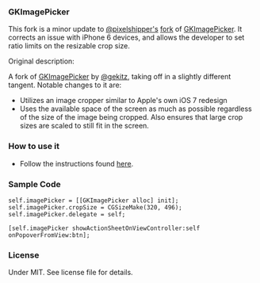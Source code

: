 ### GKImagePicker 

This fork is a minor update to [@pixelshipper's](http://github.com/pixelshipper) [fork](https://github.com/pixelshipper/GKImagePicker) of [GKImagePicker](https://github.com/gekitz/GKImagePicker). It corrects an issue with iPhone 6 devices, and allows the developer to set ratio limits on the resizable crop size.

Original description:

A fork of [GKImagePicker](https://github.com/gekitz/GKImagePicker) by [@gekitz](http://www.twitter.com/gekitz), taking off in a slightly different tangent. Notable changes to it are:
- Utilizes an image cropper similar to Apple's own iOS 7 redesign
- Uses the available space of the screen as much as possible regardless of the size of the image being cropped. Also ensures that large crop sizes are scaled to still fit in the screen.


### How to use it

- Follow the instructions found [here](https://github.com/gekitz/GKImagePicker).

### Sample Code

    self.imagePicker = [[GKImagePicker alloc] init];
    self.imagePicker.cropSize = CGSizeMake(320, 496);
    self.imagePicker.delegate = self;
    
    [self.imagePicker showActionSheetOnViewController:self onPopoverFromView:btn];

### License
Under MIT. See license file for details.



    
